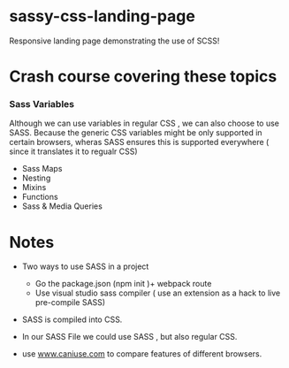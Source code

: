 # sassy-css-landing-page
Responsive landing page demonstrating the use of SCSS!

# Crash course covering these topics 
 ### Sass Variables
   Although we can use variables in regular CSS , we can also choose to use SASS. Because the generic CSS variables might be only supported in certain browsers, wheras SASS ensures this is supported everywhere ( since it translates it to regualr CSS)

 * Sass Maps
 * Nesting
 * Mixins
 * Functions
 * Sass & Media Queries

# Notes

* Two ways to use SASS in a project 
   - Go the package.json (npm init )+ webpack route
   - Use visual studio sass compiler ( use an extension as a hack to live pre-compile SASS)

* SASS is compiled into CSS.
* In our SASS File we could use SASS , but also regular CSS.
* use www.caniuse.com to compare features of different browsers.
